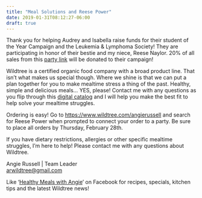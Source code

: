 ```yaml
---
title: "Meal Solutions and Reese Power"
date: 2019-01-31T08:12:27-06:00
draft: true
---
```


Thank you for helping Audrey and Isabella raise funds for their student of the Year Campaign and the Leukemia & Lymphoma Society! They are participating in honor of their bestie and my niece, Reese Naylor. 20% of all sales from this [party link](https://www.wildtree.com/share/party/511555) will be donated to their campaign!

Wildtree is a certified organic food company with a broad product line. That isn’t what makes us special though. Where we shine is that we can put a plan together for you to make mealtime stress a thing of the past. Healthy, simple and delicious meals… YES, please! Contact me with any questions as you flip through this [digital catalog](https://issuu.com/wildtree/docs/wt_productcatalog_nobleeds) and I will help you make the best fit to help solve your mealtime struggles. 

Ordering is easy! Go to https://www.wildtree.com/angierussell and search for Reese Power when prompted to connect your order to a party. Be sure to place all orders by Thursday, February 28th. 

If you have dietary restrictions, allergies or other specific mealtime struggles, I’m here to help! Please contact me with any questions about Wildtree. 

Angie Russell | Team Leader <br/>
[arwildtree@gmail.com](mailto:arwildtree@gmail.com)


Like ‘[Healthy Meals with Angie](https://www.facebook.com/HealthyMealswithAngie/)’ on Facebook for recipes, specials, kitchen tips and the latest Wildtree news! 